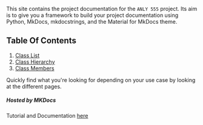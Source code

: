 This site contains the project documentation for the
`ANLY 555` project. 
Its aim is to give you a framework to build your
project documentation using Python, MkDocs,
mkdocstrings, and the Material for MkDocs theme.

## Table Of Contents

1. [Class List](classlist.md)
2. [Class Hierarchy](hierarchy.md)
3. [Class Members](members.md)

Quickly find what you're looking for depending on
your use case by looking at the different pages.


##### Hosted by MKDocs
Tutorial and Documentation [here](https://realpython.com/python-project-documentation-with-mkdocs/#step-5-build-your-documentation-with-mkdocs)
